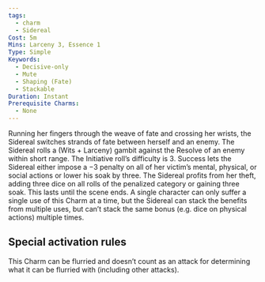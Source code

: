```yaml
---
tags:
  - charm
  - Sidereal
Cost: 5m
Mins: Larceny 3, Essence 1
Type: Simple
Keywords:
  - Decisive-only
  - Mute
  - Shaping (Fate)
  - Stackable
Duration: Instant
Prerequisite Charms:
  - None
---
```

Running her fingers through the weave of fate and crossing her wrists, the Sidereal switches strands of fate between herself and an enemy. The Sidereal rolls a (Wits + Larceny) gambit against the Resolve of an enemy within short range. The Initiative roll’s difficulty is 3. Success lets the Sidereal either impose a −3 penalty on all of her victim’s mental, physical, or social actions or lower his soak by three. The Sidereal profits from her theft, adding three dice on all rolls of the penalized category or gaining three soak. This lasts until the scene ends. A single character can only suffer a single use of this Charm at a time, but the Sidereal can stack the benefits from multiple uses, but can’t stack the same bonus (e.g. dice on physical actions) multiple times. 

## Special activation rules

This Charm can be flurried and doesn’t count as an attack for determining what it can be flurried with (including other attacks).